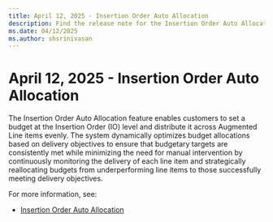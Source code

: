 ```yaml
---
title: April 12, 2025 - Insertion Order Auto Allocation
description: Find the release note for the Insertion Order Auto Allocation feature enables customers to set a budget at the Insertion Order (IO) level and distribute it across Augmented Line items evenly.
ms.date: 04/12/2025
ms.author: shsrinivasan
---
```


# April 12, 2025 - Insertion Order Auto Allocation

The Insertion Order Auto Allocation feature enables customers to set a budget at the Insertion Order (IO) level and distribute it across Augmented Line items evenly. The system dynamically optimizes budget allocations based on delivery objectives to ensure that budgetary targets are consistently met while minimizing the need for manual intervention by continuously monitoring the delivery of each line item and strategically reallocating budgets from underperforming line items to those successfully meeting delivery objectives.

For more information, see: 

- [Insertion Order Auto Allocation](insertion-order-auto-allocation.md)
